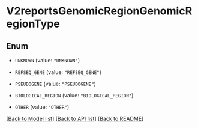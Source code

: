 # V2reportsGenomicRegionGenomicRegionType

## Enum


* `UNKNOWN` (value: `"UNKNOWN"`)

* `REFSEQ_GENE` (value: `"REFSEQ_GENE"`)

* `PSEUDOGENE` (value: `"PSEUDOGENE"`)

* `BIOLOGICAL_REGION` (value: `"BIOLOGICAL_REGION"`)

* `OTHER` (value: `"OTHER"`)


[[Back to Model list]](../README.md#documentation-for-models) [[Back to API list]](../README.md#documentation-for-api-endpoints) [[Back to README]](../README.md)


